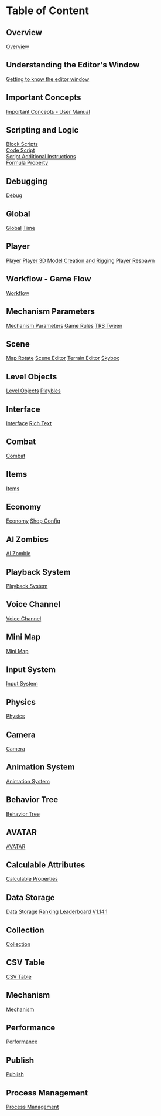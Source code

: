 # Table of Content
## Overview
[Overview](https://github.com/trivyGameCTV/Craftland-Tutorial/blob/main/English/1.%20Overview/Overview%20-%20User%20Manual.md)

## Understanding the Editor's Window
[Getting to know the editor window](https://github.com/trivyGameCTV/Craftland-Tutorial/blob/main/English/2.%20Understanding%20the%20Editor's%20Window/Getting%20to%20Know%20the%20Editor%20Window%20-%20User%20Manual.md)  

## Important Concepts
[Important Concepts - User Manual](https://github.com/trivyGameCTV/Craftland-Tutorial/blob/main/English/3.%20Important%20Concepts/Key%20Concepts%20-%20User%20Manual.md)  

## Scripting and Logic
[Block Scripts](https://github.com/trivyGameCTV/Craftland-Tutorial/blob/main/English/4.%20Scripting%20and%20Logic/Element%20Script%20-%20User%20Manual.md)  
[Code Script](https://github.com/trivyGameCTV/Craftland-Tutorial/blob/main/English/4.%20Scripting%20and%20Logic/Code%20Script%20-%20User%20Manual.md)  
[Script Additional Instructions](https://github.com/trivyGameCTV/Craftland-Tutorial/blob/main/English/4.%20Scripting%20and%20Logic/Script%20Additional%20Notes%20-%20User%20Manual.md)  
[Formula Property]()

## Debugging
[Debug](https://github.com/trivyGameCTV/Craftland-Tutorial/blob/main/English/5.%20Debugging/Debugging%20-%20User%20Manual.md)

## Global
[Global](https://github.com/trivyGameCTV/Craftland-Tutorial/blob/main/English/6.%20Global/Global%20-%20User%20Manual.md)
[Time]()

## Player
[Player](https://github.com/trivyGameCTV/Craftland-Tutorial/blob/main/English/7.%20Player/Player%20-%20User%20Manual.md)
[Player 3D Model Creation and Rigging]()
[Player Respawn]()

## Workflow - Game Flow
[Workflow](https://github.com/trivyGameCTV/Craftland-Tutorial/blob/main/English/9.%20Workflow%20-%20Game%20Flow/Player%20-%20User%20Manual.md)

## Mechanism Parameters
[Mechanism Parameters](https://github.com/trivyGameCTV/Craftland-Tutorial/blob/main/English/10.%20Mechanism%20Parameters/Mechanism%20Parameters%20-%20User%20Manual.md)
[Game Rules]()
[TRS Tween]()

## Scene  
[Map Rotate]()
[Scene Editor](https://github.com/trivyGameCTV/Craftland-Tutorial/blob/main/English/11.%20Scene/Scene%20Editor%20-%20User%20Manual.md)
[Terrain Editor](https://github.com/trivyGameCTV/Craftland-Tutorial/blob/main/English/11.%20Scene/Terrain%20Editor%20-%20User%20Manual.md)
[Skybox]()

## Level Objects
[Level Objects](https://github.com/trivyGameCTV/Craftland-Tutorial/blob/main/English/12.%20Level%20Objects/Level%20Objects%20-%20User%20Manual.md)
[Playbles]()

## Interface
[Interface](https://github.com/trivyGameCTV/Craftland-Tutorial/blob/main/English/13.%20Interface/Interface%20-%20User%20Manual.md)
[Rich Text]()

## Combat
[Combat](https://github.com/trivyGameCTV/Craftland-Tutorial/blob/main/English/14.%20Combat/Combat%20-%20User%20Manual.md)

## Items
[Items](https://github.com/trivyGameCTV/Craftland-Tutorial/blob/main/English/15.%20Items/Items%20-%20User%20Manual.md)

## Economy
[Economy](https://github.com/trivyGameCTV/Craftland-Tutorial/blob/main/English/16.%20Economy/Economy%20-%20User%20Manual.md)
[Shop Config]()

## AI Zombies
[AI Zombie](https://github.com/trivyGameCTV/Craftland-Tutorial/blob/main/English/17.%20AI%20Zombies/AI%20Zombie%20-%20User%20Manual.md)

## Playback System
[Playback System](https://github.com/trivyGameCTV/Craftland-Tutorial/blob/main/English/18.%20Playback%20System/Playback%20System%20-%20User%20Manual.md)

## Voice Channel
[Voice Channel](https://github.com/trivyGameCTV/Craftland-Tutorial/blob/main/English/19.%20Voice%20Channel/Voice%20Channel%20-%20User%20Manual.md)

## Mini Map
[Mini Map](https://github.com/trivyGameCTV/Craftland-Tutorial/blob/main/English/20.%20Mini%20Map/Mini%20Map%20-%20User%20Manual.md)

## Input System
[Input System](https://github.com/trivyGameCTV/Craftland-Tutorial/blob/main/English/21.%20Input%20System/Input%20System%20-%20User%20Manual.md)

## Physics
[Physics](https://github.com/trivyGameCTV/Craftland-Tutorial/blob/main/English/22.%20Physics/Physics%20-%20User%20Manual.md)

## Camera
[Camera](https://github.com/trivyGameCTV/Craftland-Tutorial/blob/main/English/23.%20Camera/Camera%20-%20User%20Manual.md)

## Animation System
[Animation System](https://github.com/trivyGameCTV/Craftland-Tutorial/blob/main/English/24.%20Animation%20System/Animation%20System%20-%20User%20Manual.md)

## Behavior Tree
[Behavior Tree](https://github.com/trivyGameCTV/Craftland-Tutorial/blob/main/English/25.%20Behavior%20Tree/Behaviour%20Tree.md)

## AVATAR
[AVATAR](https://github.com/trivyGameCTV/Craftland-Tutorial/blob/main/English/26.%20AVATAR/AVATAR%20Costume%20Change.md)

## Calculable Attributes
[Calculable Properties](https://github.com/trivyGameCTV/Craftland-Tutorial/blob/main/English/27.%20Calculable%20Attributes/Calculable%20Properties%20-%20User%20Manual.md)

## Data Storage
[Data Storage](https://github.com/trivyGameCTV/Craftland-Tutorial/blob/main/English/29.%20Data%20Storage/Data%20Storage%20-%20User%20Manual.md)
[Ranking Leaderboard V1.14.1](https://github.com/trivyGameCTV/Craftland-Tutorial/blob/main/English/29.%20Data%20Storage/New%20Rankings%20V1.14.1.md)

## Collection
[Collection]()

## CSV Table
[CSV Table]()

## Mechanism
[Mechanism]()

## Performance
[Performance]()

## Publish
[Publish]()

## Process Management
[Process Management](https://github.com/trivyGameCTV/Craftland-Tutorial/blob/main/English/38.%20Process%20Management%20-%20.gitignore%20-%20User%20Manual/Process%20Management%20-%20gitignore%20-%20User%20Manual.md)

